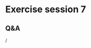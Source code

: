# Exercise session 7

<!--
-   See `/project/project_465000644/slides/HPE/Exercises.pdf` for the exercises.

-   Files are in 
    `/project/project_465000644/exercises/HPE/day3`

-   Permanent archive on LUMI:

    -   Exercise notes in `/appl/local/training/4day-20231003/files/LUMI-4day-20231003-Exercises_HPE.pdf`

    -   Exercises as bizp2-compressed tar file in
        `/appl/local/training/4day-20231003/files/LUMI-4day-20231003-Exercises_HPE.tar.bz2`

    -   Exercises as uncompressed tar file in
        `/appl/local/training/4day-20231003/files/LUMI-4day-20231003-Exercises_HPE.tar`
-->

## Q&A

/
